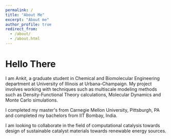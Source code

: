 ```yaml
---
permalink: /
title: "About Me"
excerpt: "About me"
author_profile: true
redirect_from: 
  - /about/
  - /about.html
---
```


# Hello There
I am Ankit, a graduate student in Chemical and Biomolecular Engineering department at University of Illinois at Urbana-Champaign. My project involves working with techniques such as multiscale modeling methods such as Density-Functional Theory calculations, Molecular Dynamics and Monte Carlo simulations.

I completed my master's from Carnegie Mellon University, Pittsburgh, PA and completed my bachelors from IIT Bombay, India.

I am looking to collaborate in the field of computational catalysis towards design of sustainable catalyst materials towards renewable energy sources.
